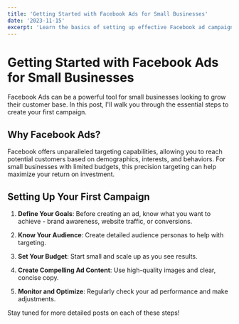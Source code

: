 ```yaml
---
title: 'Getting Started with Facebook Ads for Small Businesses'
date: '2023-11-15'
excerpt: 'Learn the basics of setting up effective Facebook ad campaigns for your small business.'
---
```


# Getting Started with Facebook Ads for Small Businesses

Facebook Ads can be a powerful tool for small businesses looking to grow their customer base. In this post, I'll walk you through the essential steps to create your first campaign.

## Why Facebook Ads?

Facebook offers unparalleled targeting capabilities, allowing you to reach potential customers based on demographics, interests, and behaviors. For small businesses with limited budgets, this precision targeting can help maximize your return on investment.

## Setting Up Your First Campaign

1. **Define Your Goals**: Before creating an ad, know what you want to achieve - brand awareness, website traffic, or conversions.

2. **Know Your Audience**: Create detailed audience personas to help with targeting.

3. **Set Your Budget**: Start small and scale up as you see results.

4. **Create Compelling Ad Content**: Use high-quality images and clear, concise copy.

5. **Monitor and Optimize**: Regularly check your ad performance and make adjustments.

Stay tuned for more detailed posts on each of these steps!
